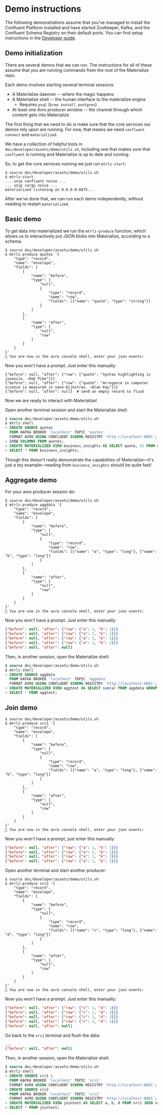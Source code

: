# Demo instructions

The following demonstrations assume that you've managed to install the Confluent
Platform installed and have started ZooKeeper, Kafka, and the Confluent Schema
Registry on their default ports. You can find setup instructions in the
[Developer guide](develop.md).

## Demo initialization

There are several demos that we can run. The instructions for all of these
assume that you are running commands from the root of the Materialize repo.

Each demo involves starting several terminal sessions:

* A Materialize daemon -- where the magic happens
* A Materialize shell -- the human interface to the materialize engine
    - Requires `psql` (`brew install postgres`)
* At least one Avro producer window -- the channel through which content gets
  into Materialize

The first thing that we need to do is make sure that the core services our demos
rely upon are running. For now, that means we need `confluent connect` and
`materialized`.

We have a collection of helpful tools in `doc/developer/assets/demo/utils.sh`,
including one that makes sure that `confluent` is running and Materialize is up
to date and running.

So, to get the core services running we just run `mtrlz-start`:

```console
$ source doc/developer/assets/demo/utils.sh
$ mtrlz-start
... snip confluent noise ...
... snip cargo noise ...
materialized listening on 0.0.0.0:6875...
```

After we've done that, we can run each demo independently, without needing to
restart `materialized`.

## Basic demo

To get data into materialized we run the `mtrlz-produce` function, which allows
us to interactively put JSON blobs into Materialize, according to a schema.

```console
$ source doc/developer/assets/demo/utils.sh
$ mtrlz-produce quotes '{
    "type": "record",
    "name": "envelope",
    "fields": [
        {
            "name": "before",
            "type": [
                "null",
                {
                    "type": "record",
                    "name": "row",
                    "fields": [{"name": "quote", "type": "string"}]
                }
            ]
        },
        {
            "name": "after",
            "type": [
                "null",
                "row"
            ]
        }
    ]
}'
🚀 You are now in the avro console shell, enter your json events:
```
Now you won't have a prompt. Just enter this manually:
```
{"before": null, "after": {"row": {"quote": "Syntax highlighting is juvenile. —Rob Pike"}}}
{"before": null, "after": {"row": {"quote": "Arrogance in computer science is measured in nano-Dijkstras. —Alan Kay"}}}
{"before": null, "after": null}  # send an empty record to flush
```

Now we are ready to interact with Materialize!

Open another terminal session and start the Materialize shell:

```sql
$ source doc/developer/assets/demo/utils.sh
$ mtrlz-shell
> CREATE SOURCE quotes
  FROM KAFKA BROKER 'localhost' TOPIC 'quotes'
  FORMAT AVRO USING CONFLUENT SCHEMA REGISTRY 'http://localhost:8081';
> SHOW COLUMNS FROM quotes;
> CREATE MATERIALIZED VIEW business_insights AS SELECT quote, 42 FROM quotes;
> SELECT * FROM business_insights;
```

Though this doesn't really demonstrate the capabilities of Materialize––it's
just a toy example––reading from `business_insights` should be quite fast!

## Aggregate demo

For your avro producer session do:

```console
$ source doc/developer/assets/demo/utils.sh
$ mtrlz-produce aggdata '{
    "type": "record",
    "name": "envelope",
    "fields": [
        {
            "name": "before",
            "type": [
                "null",
                {
                    "type": "record",
                    "name": "row",
                    "fields": [{"name": "a", "type": "long"}, {"name": "b", "type": "long"}]
                }
            ]
        },
        {
            "name": "after",
            "type": [
                "null",
                "row"
            ]
        }
    ]
}'
🚀 You are now in the avro console shell, enter your json events:
```
Now you won't have a prompt. Just enter this manually:
```json
{"before": null, "after": {"row": {"a": 1, "b": 1}}}
{"before": null, "after": {"row": {"a": 2, "b": 1}}}
{"before": null, "after": {"row": {"a": 3, "b": 1}}}
{"before": null, "after": {"row": {"a": 1, "b": 2}}}
{"before": null, "after": null}
```

Then, in another session, open the Materialize shell:

```sql
$ source doc/developer/assets/demo/utils.sh
$ mtrlz-shell
> CREATE SOURCE aggdata
  FROM KAFKA BROKER 'localhost' TOPIC 'aggdata'
  FORMAT AVRO USING CONFLUENT SCHEMA REGISTRY 'http://localhost:8081';
> CREATE MATERIALIZED VIEW aggtest AS SELECT sum(a) FROM aggdata GROUP BY b;
> SELECT * FROM aggtest;
```

## Join demo

```console
$ source doc/developer/assets/demo/utils.sh
$ mtrlz-produce src1 '{
    "type": "record",
    "name": "envelope",
    "fields": [
        {
            "name": "before",
            "type": [
                "null",
                {
                    "type": "record",
                    "name": "row",
                    "fields": [{"name": "a", "type": "long"}, {"name": "b", "type": "long"}]
                }
            ]
        },
        {
            "name": "after",
            "type": [
                "null",
                "row"
            ]
        }
    ]
}'
🚀 You are now in the avro console shell, enter your json events:
```
Now you won't have a prompt, just enter this manually:
```json
{"before": null, "after": {"row": {"a": 1, "b": 1}}}
{"before": null, "after": {"row": {"a": 2, "b": 1}}}
{"before": null, "after": {"row": {"a": 1, "b": 2}}}
{"before": null, "after": {"row": {"a": 1, "b": 3}}}
```

Open another terminal and start another producer:

```console
$ source doc/developer/assets/demo/utils.sh
$ mtrlz-produce src2 '{
    "type": "record",
    "name": "envelope",
    "fields": [
        {
            "name": "before",
            "type": [
                "null",
                {
                    "type": "record",
                    "name": "row",
                    "fields": [{"name": "c", "type": "long"}, {"name": "d", "type": "long"}]
                }
            ]
        },
        {
            "name": "after",
            "type": [
                "null",
                "row"
            ]
        }
    ]
}'
🚀 You are now in the avro console shell, enter your json events:
```
Now you won't have a prompt. Just enter this manually:
```json
{"before": null, "after": {"row": {"c": 1, "d": 1}}}
{"before": null, "after": {"row": {"c": 1, "d": 2}}}
{"before": null, "after": {"row": {"c": 1, "d": 3}}}
{"before": null, "after": {"row": {"c": 3, "d": 1}}}
{"before": null, "after": null}
```

Go back to the `src1` terminal and flush the data:

```json
...
{"before": null, "after": null}
```

Then, in another session, open the Materialize shell:

```sql
$ source doc/developer/assets/demo/utils.sh
$ mtrlz-shell
> CREATE SOURCE src1 \
  FROM KAFKA BROKER 'localhost' TOPIC 'src1'
  FORMAT AVRO USING CONFLUENT SCHEMA REGISTRY 'http://localhost:8081';
> CREATE SOURCE src2
  FROM KAFKA BROKER 'localhost' TOPIC 'src2'
  FORMAT AVRO USING CONFLUENT SCHEMA REGISTRY 'http://localhost:8081';
> CREATE MATERIALIZED VIEW jointest AS SELECT a, b, d FROM src1 JOIN src2 ON c = b;
> SELECT * FROM jointest;
```
